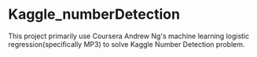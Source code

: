 Kaggle_numberDetection
======================
This project primarily use Coursera Andrew Ng's machine learning logistic regression(specifically MP3)
to solve Kaggle Number Detection problem.
